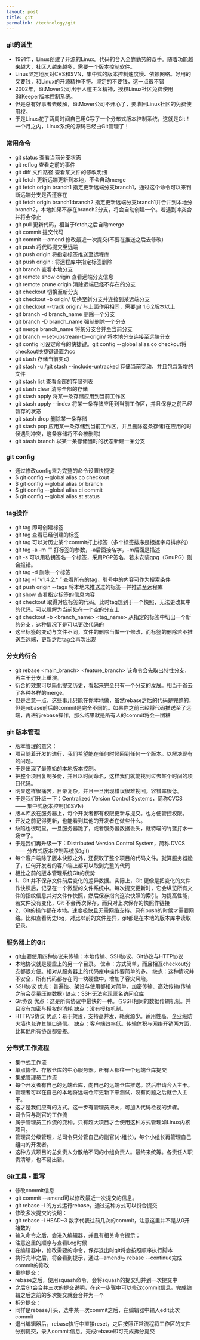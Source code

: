 ```yaml
---
layout: post
title: git
permalink: /technology/git
---
```

### git的诞生
  * 1991年，Linus创建了开源的Linux。代码的合入全靠勤劳的双手。随着功能越来越大，社区人越来越多，需要一个版本控制软件。
  * Linus坚定地反对CVS和SVN，集中式的版本控制速度慢、依赖网络。好用的又要钱，和Linux的开源精神不符。坚定的不要钱，这一点很不错
  * 2002年，BitMover公司出于人道主义精神，授权Linux社区免费使用BitKeeper版本控制系统。
  * 但是总有好事者去破解，BitMover公司不开心了，要收回Linux社区的免费使用权。
  * 于是Linus花了两周时间自己用C写了一个分布式版本控制系统，这就是Git！一个月之内，Linux系统的源码已经由Git管理了！

### 常用命令
  * git status    查看当前分支状态
  * git reflog  查看之前的事件
  * git diff 文件路径  查看某文件的修改明细
  * git fetch  更新远端更新到本地，不会自动merge
  * git fetch origin branch1   指定更新远端分支branch1，通过这个命令可以来判断远端分支是否还存在
  * git fetch origin branch1:branch2 指定更新远端分支branch1并合并到本地分branch2，本地如果不存在branch2分支，将会自动创建一个。若遇到冲突合并将会停止
  * git pull    更新代码，相当于fetch之后自动merge
  * git commit    提交代码
  * git commit --amend 修改最近一次提交(不要在推送之后去修改)
  * git push    将代码提交至远端
  * git push origin <name> 将指定标签推送至远程库
  * git push origin :<name> 将远程库中指定标签删除
  * git branch    查看本地分支
  * git remote show origin  查看远端分支信息
  * git remote prune origin 清除远端已经不存在的分支
  * git checkout    切换至新分支
  * git checkout -b origin/<branch> <branch>    切换至新分支并连接到某远端分支
  * git checkout --track origin/<branch> 与上面作用相同，需要git 1.6.2版本以上
  * git branch -d branch_name 删除一个分支
  * git branch -D branch_name 强制删除一个分支
  * git merge branch_name    将某分支合并至当前分支
  * git branch --set-upstream-to=origin/<branch> <branch>    将本地分支连接至远端分支
  * git config 可设定命令的快捷键。git config --global alias.co checkout将checkout快捷键设置为co
  * git stash  存储当前变动
  * git stash -u /git stash --include-untracked 存储当前变动，并且包含新增的文件
  * git stash list 查看全部的存储列表
  * git stash clear 清除全部的存储
  * git stash apply <stash> 将某一条存储应用到当前工作区
  * git stash apply --index 将某一条存储应用到当前工作区，并且保存之前已经暂存的状态
  * git stash drop <stash> 删除某一条存储
  * git stash pop <stash> 应用某一条存储到当前工作区，并且删除这条存储(在应用的时候遇到冲突，这条存储将不会被删除)
  * git stash branch <branchname> <stash> 以某一条存储当时的状态新建一条分支

### git config
  * 通过修改config来为完整的命令设置快捷键
  * $ git config --global alias.co checkout
  * $ git config --global alias.br branch
  * $ git config --global alias.ci commit
  * $ git config --global alias.st status

### tag操作
  * git tag <name>即可创建标签
  * git tag 查看已经创建的标签
  * git tag <name> <commitID>可以对历史某个commit打上标签（多个标签排序是根据字母排序的）
  * git tag -a <name> -m "<des msg>" <commitID> 打标签的参数，-a后面接名字，-m后面是描述
  * git -s 可以用私钥签名一个标签，采用PGP签名，若未安装gpg（GnuPG）则会报错。
  * git tag -d <name>删除一个标签
  * git tag -l “v1.4.2.* ” 查看所有的tag，引号中的内容可作为搜索条件
  * git push origin --tags 将本地未推送过的标签一并推送至远程库
  * git show <name>查看指定标签的信息内容
  * git checkout <name> 取得对应标签的代码。此时tag想到于一个快照，无法更改其中的代码。可以理解为当前处在一个空的分支上
  * git checkout -b <branch_name> <tag_name> 从指定的标签中切出一个新的分支，这种情况下是可以更改代码的
  * 这里标签的变动与文件不同，文件的删除当做一个修改，而标签的删除若不推送至远端，更新之后tag会再次出现

### 分支的衍合
  * git rebase <main_branch> <feature_branch> 该命令会先取出特性分支，再主干分支上重演。
  * 衍合的效果可以简化提交历史，看起来完全只有一个分支的发展。相当于省去了各种各样的merge。
  * 但是注意一点，这些事儿只能在你本地做，虽然rebase之后的代码是完整的，但是rebase前后的commit是完全不同的。如果你之前已经将代码推送至了远端，再进行rebase操作，那么结果就是所有人的commit将会一团糟

### git 版本管理
  * 版本管理的意义：
  * 项目随着开发的进行，我们希望能在任何时候回到任何一个版本。以解决现有的问题。
  * 于是出现了最原始的本地版本控制。
  * 把整个项目复制多份，并且以时间命名，这样我们就能找到过去某个时间的项目代码。
  * 明显这样很痛苦，目录复杂，并且一旦出现错误很难挽回。容错率很低。
  * 于是我们升级一下：Centralized Version Control Systems，简称CVCS —— 集中式版本控制(如SVN)
  * 版本库放在服务器上，每个开发者都有权限更新与提交。也方便管控权限。
  * 开发之前记得更新，也能看到其他的开发者在做些什么。
  * 缺陷也很明显，一旦服务器跪了，或者服务器数据丢失，就特喵的竹篮打水一场空了。
  * 于是我们再升级一下：Distributed Version Control System，简称 DVCS —— 分布式版本控制系统(如git)
  * 每个客户端除了版本快照之外，还获取了整个项目的代码文件。就算服务器跪了，任何开发者的客户端上都可以取到完整的代码
  * 相比之前的版本管理系统Git的优势
  * 1、Git 并不保存文件前后变化的差异数据。实际上，Git 更像是把变化的文件作快照后，记录在一个微型的文件系统中。每次提交更新时，它会纵览所有文件的指纹信息并对文件作快照，然后保存指向这次快照的索引。为提高性能，若文件没有变化，Git 不会再次保存，而只对上次保存的快照作链接
  * 2、Git的操作都在本地。速度极快且无需网络支持。只有push的时候才需要网络。比如查看历史log，对比以前的文件差异，git都是在本地的版本库中读取记录。

### 服务器上的Git
  * git主要使用四种协议来传输：本地传输、SSH协议、Git协议与HTTP协议
  * 本地协议就是硬盘上的另一个目录。
    优点：方式简单，而且相互checkout分支都很方便。相对从服务器上的代码库中操作要简单的多。
    缺点：这种情况并不安全，所有代码都存在同一块硬盘中，增加了容灾风险。
  * SSH协议
    优点：普遍性、架设与使用都相对简单。加密传输、高效传输(传输之前会尽量压缩数据)
    缺点：SSH无法实现匿名访问仓库
  * Git协议
    优点：这是所有协议中最快的一种。与SSH相同的数据传输机制。并且没有加密与授权的消耗
    缺点：没有授权机制。
  * HTTP/S协议
    优点：易于架设，支持高并发，耗资源少。适用性高，企业级防火墙也允许其端口通信。
    缺点：客户端效率低。传输体积与网络开销两方面，比其他所有协议都要差。

### 分布式工作流程
  * 集中式工作流
  * 单点协作、存放仓库的中心服务器。所有人都往一个远端仓库提交
  * 集成管理员工作流
  * 每个开发者有自己的远端仓库，向自己的远端仓库推送。然后申请合入主干。
  * 管理者可以在自己的本地将远端仓库更新下来测试，没有问题之后就合入主干。
  * 这才是我们应有的方式。这一步有管理员把关，可加入代码检视的步骤。
  * 司令官与副官的工作流
  * 属于管理员工作流的变种。只有超大项目才会使用这种方式管理如Linux内核项目。
  * 管理员分级管理，总司令只分管自己的副官(小组长)，每个小组长再管理自己组内的开发者。
  * 这种方式项目的总负责人分散给不同的小组负责人。最终来统筹。各责任人职责清晰，也不易出错。

###  Git工具 - 重写
  * 修改commit信息
  * git commit --amend可以修改最近一次提交的信息。
  * git rebase -i 的方式运行rebase。通过这种方式可以衍合提交
  * 修改多次提交的说明：
  * git rebase -i HEAD~3 数字代表往前几次的commit，注意这里并不是从0开始数的
  * 输入命令之后，会进入编辑器，并且有相关命令提示；
  * 注意这里的顺序与查看Log时候
  * 在编辑器中，修改需要的命令，保存退出时git将会按照顺序执行脚本
  * 执行完毕之后，将会看到提示，通过--amend与 rebase --continue完成commit的修改
  * 重排提交：
  * rebase之后，使用squash命令，会将squash的提交归并到一次提交中
  * 之后Git会合并三次的提交说明，在这一步骤中可以修改commit信息。完成编辑之后之前的多次提交就会合并为一个
  * 拆分提交：
  * 同样是rebase开头，选中某一次commit之后，在编辑器中输入edit此次commit
  * 退出编辑器后，rebase执行中直接reset，之后按照正常流程将工作区的文件分别提交，录入commit信息。完成rebase即可完成拆分提交
